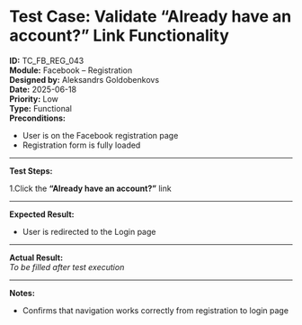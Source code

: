 # Test Case: Validate “Already have an account?” Link Functionality

**ID:** TC_FB_REG_043  
**Module:** Facebook – Registration  
**Designed by:** Aleksandrs Goldobenkovs  
**Date:** 2025-06-18  
**Priority:** Low  
**Type:** Functional  
**Preconditions:**  
- User is on the Facebook registration page  
- Registration form is fully loaded

---

**Test Steps:**

1.Click the **“Already have an account?”** link

---

**Expected Result:**   
- User is redirected to the Login page

---

**Actual Result:**  
_To be filled after test execution_

---

**Notes:**
- Confirms that navigation works correctly from registration to login page
